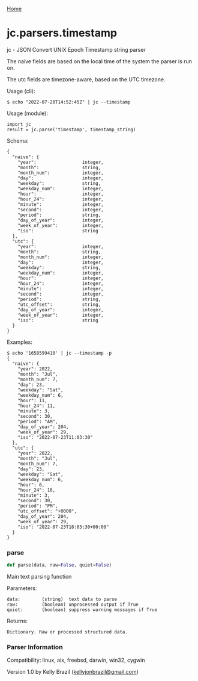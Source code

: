 [Home](https://kellyjonbrazil.github.io/jc/)
<a id="jc.parsers.timestamp"></a>

# jc.parsers.timestamp

jc - JSON Convert UNIX Epoch Timestamp string parser

The naive fields are based on the local time of the system the parser is
run on.

The utc fields are timezone-aware, based on the UTC timezone.

Usage (cli):

    $ echo "2022-07-20T14:52:45Z" | jc --timestamp

Usage (module):

    import jc
    result = jc.parse('timestamp', timestamp_string)

Schema:

    {
      "naive": {
        "year":                 integer,
        "month":                string,
        "month_num":            integer,
        "day":                  integer,
        "weekday":              string,
        "weekday_num":          integer,
        "hour":                 integer,
        "hour_24":              integer,
        "minute":               integer,
        "second":               integer,
        "period":               string,
        "day_of_year":          integer,
        "week_of_year":         integer,
        "iso":                  string
      },
      "utc": {
        "year":                 integer,
        "month":                string,
        "month_num":            integer,
        "day":                  integer,
        "weekday":              string,
        "weekday_num":          integer,
        "hour":                 integer,
        "hour_24":              integer,
        "minute":               integer,
        "second":               integer,
        "period":               string,
        "utc_offset":           string,
        "day_of_year":          integer,
        "week_of_year":         integer,
        "iso":                  string
      }
    }

Examples:

    $ echo '1658599410' | jc --timestamp -p
    {
      "naive": {
        "year": 2022,
        "month": "Jul",
        "month_num": 7,
        "day": 23,
        "weekday": "Sat",
        "weekday_num": 6,
        "hour": 11,
        "hour_24": 11,
        "minute": 3,
        "second": 30,
        "period": "AM",
        "day_of_year": 204,
        "week_of_year": 29,
        "iso": "2022-07-23T11:03:30"
      },
      "utc": {
        "year": 2022,
        "month": "Jul",
        "month_num": 7,
        "day": 23,
        "weekday": "Sat",
        "weekday_num": 6,
        "hour": 6,
        "hour_24": 18,
        "minute": 3,
        "second": 30,
        "period": "PM",
        "utc_offset": "+0000",
        "day_of_year": 204,
        "week_of_year": 29,
        "iso": "2022-07-23T18:03:30+00:00"
      }
    }

<a id="jc.parsers.timestamp.parse"></a>

### parse

```python
def parse(data, raw=False, quiet=False)
```

Main text parsing function

Parameters:

    data:        (string)  text data to parse
    raw:         (boolean) unprocessed output if True
    quiet:       (boolean) suppress warning messages if True

Returns:

    Dictionary. Raw or processed structured data.

### Parser Information
Compatibility:  linux, aix, freebsd, darwin, win32, cygwin

Version 1.0 by Kelly Brazil (kellyjonbrazil@gmail.com)
